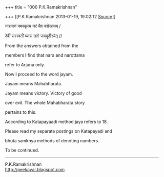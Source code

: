 +++
title = "000 P.K.Ramakrishnan"

+++
[[P.K.Ramakrishnan	2013-01-19, 19:02:12 [Source](https://groups.google.com/g/samskrita/c/jijfGwyn4Ek)]]



  

नारायणं नमस्कृत्य नरं चैव नरोत्त्तमम् /

देवीं सरस्वतीं व्यासं ततो जयमुदीरयेत् //



From the answers obtained from the

members I find that nara and narottama

refer to Arjuna only.



Now I proceed to the word jayam.



Jayam means Mahabharata.



Jayam means victory. Victory of good

over evil. The whole Mahabharata story

pertains to this.



According to Katapayaadi method jaya refers to 18.



Please read my separate postings on Katapayadi and

bhuta samkhya methods of denoting numbers.



To be continued.



-----------------------------------  
P.K.Ramakrishnan  
<http://peekayar.blogspot.com>


